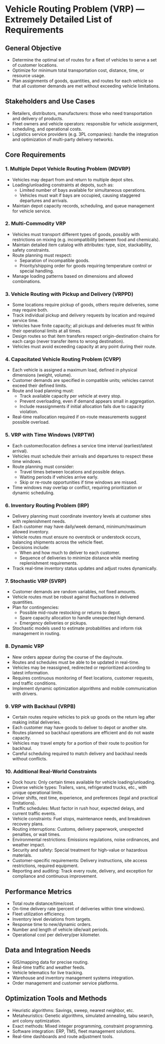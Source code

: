 # Vehicle Routing Problem (VRP) — Extremely Detailed List of Requirements

## General Objective
- Determine the optimal set of routes for a fleet of vehicles to serve a set of customer locations.
- Optimize for minimum total transportation cost, distance, time, or resource usage.
- Plan assignments of goods, quantities, and routes for each vehicle so that all customer demands are met without exceeding vehicle limitations.

## Stakeholders and Use Cases
- Retailers, distributors, manufacturers: those who need transportation and delivery of products.
- Fleet owners and vehicle operators: responsible for vehicle assignment, scheduling, and operational costs.
- Logistics service providers (e.g. 3PL companies): handle the integration and optimization of multi-party delivery networks.

## Core Requirements

### 1. Multiple Depot Vehicle Routing Problem (MDVRP)
- Vehicles may depart from and return to multiple depot sites.
- Loading/unloading constraints at depots, such as:
  - Limited number of bays available for simultaneous operations.
  - Vehicles must wait if bays are occupied, causing staggered departures and arrivals.
- Maintain depot capacity records, scheduling, and queue management for vehicle service.

### 2. Multi-Commodity VRP
- Vehicles must transport different types of goods, possibly with restrictions on mixing (e.g. incompatibility between food and chemicals).
- Maintain detailed item catalog with attributes: type, size, stackability, safety constraints.
- Route planning must respect:
  - Separation of incompatible goods.
  - Priority/shipping order for goods requiring temperature control or special handling.
- Manage loading patterns based on dimensions and allowed combinations.

### 3. Vehicle Routing with Pickup and Delivery (VRPPD)
- Some locations require pickup of goods, others require deliveries, some may require both.
- Track individual pickup and delivery requests by location and required service time.
- Vehicles have finite capacity; all pickups and deliveries must fit within their operational limits at all times.
- Design routes so that item transfers respect origin-destination chains for each cargo (never transfer items to wrong destination).
- Vehicles must avoid exceeding capacity at any point during their route.

### 4. Capacitated Vehicle Routing Problem (CVRP)
- Each vehicle is assigned a maximum load, defined in physical dimensions (weight, volume).
- Customer demands are specified in compatible units; vehicles cannot exceed their defined limits.
- Route and load planning must:
  - Track available capacity per vehicle at every stop.
  - Prevent overloading, even if demand appears small in aggregation.
  - Include reassignments if initial allocation fails due to capacity violation.
- Real-time reallocation required if on-route measurements suggest possible overload.

### 5. VRP with Time Windows (VRPTW)
- Each customer/location defines a service time interval (earliest/latest arrival).
- Vehicles must schedule their arrivals and departures to respect these time windows.
- Route planning must consider:
  - Travel times between locations and possible delays.
  - Waiting periods if vehicles arrive early.
  - Skip or re-route opportunities if time windows are missed.
- Time windows may overlap or conflict, requiring prioritization or dynamic scheduling.

### 6. Inventory Routing Problem (IRP)
- Delivery planning must coordinate inventory levels at customer sites with replenishment needs.
- Each customer may have daily/week demand, minimum/maximum allowed inventory.
- Vehicle routes must ensure no overstock or understock occurs, balancing shipments across the vehicle fleet.
- Decisions include:
  - When and how much to deliver to each customer.
  - Sequence of deliveries to minimize distance while meeting replenishment requirements.
- Track real-time inventory status updates and adjust routes dynamically.

### 7. Stochastic VRP (SVRP)
- Customer demands are random variables, not fixed amounts.
- Vehicle routes must be robust against fluctuations in delivered quantities.
- Plan for contingencies:
  - Possible mid-route restocking or returns to depot.
  - Spare capacity allocation to handle unexpected high demand.
  - Emergency deliveries or pickups.
- Stochastic models used to estimate probabilities and inform risk management in routing.

### 8. Dynamic VRP
- New orders appear during the course of the day/route.
- Routes and schedules must be able to be updated in real-time.
- Vehicles may be reassigned, redirected or reprioritized according to latest information.
- Requires continuous monitoring of fleet locations, customer requests, and traffic conditions.
- Implement dynamic optimization algorithms and mobile communication with drivers.

### 9. VRP with Backhaul (VRPB)
- Certain routes require vehicles to pick up goods on the return leg after making initial deliveries.
- Each customer may have goods to deliver to depot or another site.
- Routes planned so backhaul operations are efficient and do not waste capacity.
- Vehicles may travel empty for a portion of their route to position for backhaul.
- Careful scheduling required to match delivery and backhaul needs without conflicts.

### 10. Additional Real-World Constraints
- Dock hours: Only certain times available for vehicle loading/unloading.
- Diverse vehicle types: Trailers, vans, refrigerated trucks, etc., with unique operational limits.
- Driver shifts, rest time, experience, and preferences (legal and practical limitations).
- Traffic schedules: Must factor in rush hour, expected delays, and current traffic events.
- Vehicle constraints: Fuel stops, maintenance needs, and breakdown recovery plans.
- Routing interruptions: Customs, delivery paperwork, unexpected penalties, or wait times.
- Environmental restrictions: Emissions regulations, noise ordinances, and weather impact.
- Security and safety: Special treatment for high-value or hazardous materials.
- Customer-specific requirements: Delivery instructions, site access restrictions, required equipment.
- Reporting and auditing: Track every route, delivery, and exception for compliance and continuous improvement.

## Performance Metrics
- Total route distance/time/cost.
- On-time delivery rate (percent of deliveries within time windows).
- Fleet utilization efficiency.
- Inventory level deviations from targets.
- Response time to new/dynamic orders.
- Number and length of vehicle idle/wait periods.
- Operational cost per delivery/per kilometer.

## Data and Integration Needs
- GIS/mapping data for precise routing.
- Real-time traffic and weather feeds.
- Vehicle telematics for live tracking.
- Warehouse and inventory management systems integration.
- Order management and customer service platforms.

## Optimization Tools and Methods
- Heuristic algorithms: Savings, sweep, nearest neighbor, etc.
- Metaheuristics: Genetic algorithms, simulated annealing, tabu search, ant colony optimization.
- Exact methods: Mixed integer programming, constraint programming.
- Software integration: ERP, TMS, fleet management solutions.
- Real-time dashboards and route adjustment tools.

